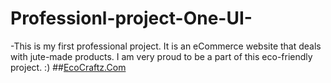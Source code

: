 # Professionl-project-One-UI-
-This is my first professional project. It is an eCommerce website that deals with jute-made products. I am very proud to be a part of this eco-friendly project. :) 
##[EcoCraftz.Com](https://www.ecocraftz.com/)
